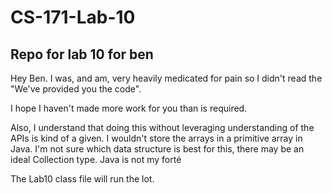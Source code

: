 # CS-171-Lab-10
## Repo for lab 10 for ben

Hey Ben. I was, and am, very heavily medicated for pain so I didn't read the "We've provided you the code".

I hope I haven't made more work for you than is required.

Also, I understand that doing this without leveraging understanding of the APIs is kind of a given. I wouldn't store the arrays in a primitive array in Java. I'm not sure which data structure is best for this, there may be an ideal Collection type. Java is not my forté

The Lab10 class file will run the lot.